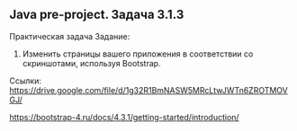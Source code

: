 ## Java pre-project. Задача 3.1.3
Практическая задача
Задание:
1. Изменить страницы вашего приложения в соответствии со скриншотами, используя Bootstrap.

Ссылки: https://drive.google.com/file/d/1g32R1BmNASW5MRcLtwJWTn6ZROTMOVGJ/

https://bootstrap-4.ru/docs/4.3.1/getting-started/introduction/